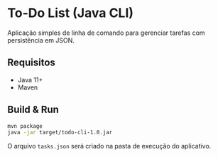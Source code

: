 # To-Do List (Java CLI)

Aplicação simples de linha de comando para gerenciar tarefas com persistência em JSON.

## Requisitos
- Java 11+
- Maven

## Build & Run

```bash
mvn package
java -jar target/todo-cli-1.0.jar
```

O arquivo `tasks.json` será criado na pasta de execução do aplicativo.
